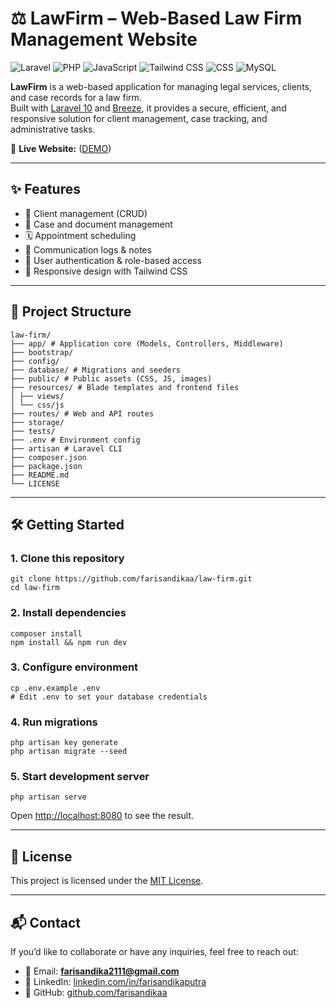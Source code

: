 # ⚖️ LawFirm – Web-Based Law Firm Management Website

![Laravel](https://img.shields.io/badge/Laravel-10-FF2D20?style=flat&logo=laravel)
![PHP](https://img.shields.io/badge/PHP-8.2-777BB4?style=flat&logo=php)
![JavaScript](https://img.shields.io/badge/JavaScript-ES6-F7DF1E?style=flat&logo=javascript)
![Tailwind CSS](https://img.shields.io/badge/Tailwind_CSS-3.3.3-06B6D4?style=flat&logo=tailwind-css)
![CSS](https://img.shields.io/badge/CSS-3-1572B6?style=flat&logo=css3)
![MySQL](https://img.shields.io/badge/MySQL-8.0-4479A1?style=flat&logo=mysql)

**LawFirm** is a web-based application for managing legal services, clients, and case records for a law firm.  
Built with [Laravel 10](https://laravel.com/) and [Breeze](https://laravel.com/docs/10.x/starter-kits#breeze), it provides a secure, efficient, and responsive solution for client management, case tracking, and administrative tasks.

🔗 **Live Website:** ([DEMO](https://phplaravel-1520835-5851811.cloudwaysapps.com/))

---

## ✨ Features
- 👥 Client management (CRUD)
- 📁 Case and document management
- 🗓️ Appointment scheduling
- 📧 Communication logs & notes
- 🔐 User authentication & role-based access
- 📱 Responsive design with Tailwind CSS

---

## 📂 Project Structure
```
law-firm/
├── app/ # Application core (Models, Controllers, Middleware)
├── bootstrap/
├── config/
├── database/ # Migrations and seeders
├── public/ # Public assets (CSS, JS, images)
├── resources/ # Blade templates and frontend files
│ ├── views/
│ └── css/js
├── routes/ # Web and API routes
├── storage/
├── tests/
├── .env # Environment config
├── artisan # Laravel CLI
├── composer.json
├── package.json
├── README.md
└── LICENSE
```

---

## 🛠️ Getting Started

### 1. Clone this repository
```
git clone https://github.com/farisandikaa/law-firm.git
cd law-firm
```

### 2. Install dependencies
```
composer install
npm install && npm run dev
```

### 3. Configure environment
```
cp .env.example .env
# Edit .env to set your database credentials
```

### 4. Run migrations 
```
php artisan key generate
php artisan migrate --seed
```

### 5. Start development server
```
php artisan serve
```

Open [http://localhost:8080](http://localhost:8080) to see the result.

---

## 📜 License
This project is licensed under the [MIT License](LICENSE).

---

## 📬 Contact
If you’d like to collaborate or have any inquiries, feel free to reach out:

- 📧 Email: **farisandika2111@gmail.com**
- 💼 LinkedIn: [linkedin.com/in/farisandikaputra](https://linkedin.com/in/farisandikaputra)
- 🐙 GitHub: [github.com/farisandikaa](https://github.com/farisandikaa)
